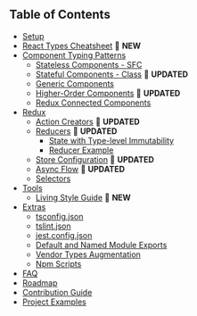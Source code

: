 ## Table of Contents
- [Setup](#setup)
- [React Types Cheatsheet](#react-types-cheatsheet) 🌟 __NEW__
- [Component Typing Patterns](#component-typing-patterns)
  - [Stateless Components - SFC](#stateless-components---sfc)
  - [Stateful Components - Class](#stateful-components---class) 📝 __UPDATED__
  - [Generic Components](#generic-components)
  - [Higher-Order Components](#higher-order-components) 📝 __UPDATED__
  - [Redux Connected Components](#redux-connected-components)
- [Redux](#redux)
  - [Action Creators](#action-creators) 📝 __UPDATED__
  - [Reducers](#reducers) 📝 __UPDATED__
    - [State with Type-level Immutability](#state-with-type-level-immutability)
    - [Reducer Example](#reducer-example)
  - [Store Configuration](#store-configuration) 📝 __UPDATED__
  - [Async Flow](#async-flow) 📝 __UPDATED__
  - [Selectors](#selectors)
- [Tools](#tools)
  - [Living Style Guide](#living-style-guide) 🌟 __NEW__
- [Extras](#extras)
  - [tsconfig.json](#tsconfigjson)
  - [tslint.json](#tslintjson)
  - [jest.config.json](#jestconfigjson)  
  - [Default and Named Module Exports](#default-and-named-module-exports)
  - [Vendor Types Augmentation](#vendor-types-augmentation)
  - [Npm Scripts](#npm-scripts)
- [FAQ](#faq)
- [Roadmap](#roadmap)
- [Contribution Guide](#contribution-guide)
- [Project Examples](#project-examples)
